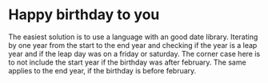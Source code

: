 # Happy birthday to you
The easiest solution is to use a language with an good date library. 
Iterating by one year from the start to the end year and checking if the year is a leap year and if the leap day was on 
a friday or saturday.
The corner case here is to not include the start year if the birthday was after february. The same applies to the end year, 
if the birthday is before february.